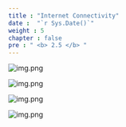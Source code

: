 ```yaml
---
title : "Internet Connectivity"
date :  "`r Sys.Date()`" 
weight : 5
chapter : false
pre : " <b> 2.5 </b> "
---
```


![img.png](/SovicoLab/images/2/2.5/InternetConnectivity1.png)

![img.png](/SovicoLab/images/2/2.5/InternetConnectivity2.png)

![img.png](/SovicoLab/images/2/2.5/InternetConnectivity3.png)

![img.png](/SovicoLab/images/2/2.5/InternetConnectivity4.png)


